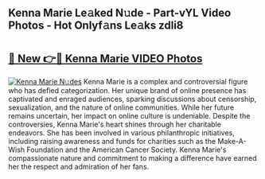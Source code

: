 ## Kenna Marie Le𝚊ked N𝚞de - Part-vYL Video Photos - Hot Onlyf𝚊ns Le𝚊ks zdli8

# <h2><a href="http://ab97393.deff.icu/?id=Kenna+Marie">🔗 New 👉🔴 Kenna Marie VIDEO Photos</a></h2>

[![Kenna Marie N𝚞des](https://i.imgur.com/rIISA9y.gif)](http://ab97393.deff.icu/?id=Kenna+Marie)
Kenna Marie is a complex and controversial figure who has defied categorization. Her unique brand of online presence has captivated and enraged audiences, sparking discussions about censorship, sexualization, and the nature of online communities. While her future remains uncertain, her impact on online culture is undeniable. Despite the controversies, Kenna Marie's heart shines through her charitable endeavors. She has been involved in various philanthropic initiatives, including raising awareness and funds for charities such as the Make-A-Wish Foundation and the American Cancer Society. Kenna Marie's compassionate nature and commitment to making a difference have earned her the respect and admiration of her fans.
